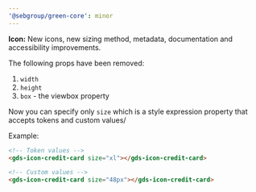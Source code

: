 ```yaml
---
'@sebgroup/green-core': minor
---
```


**Icon:** New icons, new sizing method, metadata, documentation and accessibility improvements.

The following props have been removed:

1. `width`
2. `height`
3. `box` - the viewbox property

Now you can specify only `size` which is a style expression property that accepts tokens and custom values/

Example:

```html
<!-- Token values -->
<gds-icon-credit-card size="xl"></gds-icon-credit-card>

<!-- Custom values -->
<gds-icon-credit-card size="48px"></gds-icon-credit-card>
```
